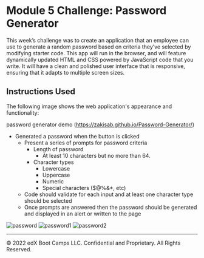 # Module 5 Challenge: Password Generator

This week’s challenge was to create an application that an employee can use to generate a random password based on criteria they’ve selected by modifying starter code. This app will run in the browser, and will feature dynamically updated HTML and CSS powered by JavaScript code that you write. It will have a clean and polished user interface that is responsive, ensuring that it adapts to multiple screen sizes.



## Instructions Used

The following image shows the web application's appearance and functionality:

password generator demo (https://zakisab.github.io/Password-Generator/)


* Generated a password when the button is clicked
  * Present a series of prompts for password criteria
    * Length of password
      * At least 10 characters but no more than 64.
    * Character types
      * Lowercase
      * Uppercase
      * Numeric
      * Special characters ($@%&*, etc)
  * Code should validate for each input and at least one character type should be selected
  * Once prompts are answered then the password should be generated and displayed in an alert or written to the page

![password](https://user-images.githubusercontent.com/118730175/219887589-3954c05f-181d-4873-89a0-4e5fa377fa79.png)
![password1](https://user-images.githubusercontent.com/118730175/219888516-884d43c4-40b3-4f69-b26c-36fa11719539.png)
![password2](https://user-images.githubusercontent.com/118730175/219889102-257ce7e9-ee54-49da-a473-5b6d01d52cff.png)


---

© 2022 edX Boot Camps LLC. Confidential and Proprietary. All Rights Reserved.
